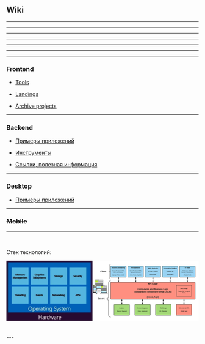 ## Wiki








---
---
---
---
---
---
---



### Frontend

- [Tools](./frontend/tools)

- [Landings](./frontend/ui/landings)

- [Archive projects](./frontend/projects-done)



---


### Backend

- [Примеры приложений](./backend)

- [Инструменты](./backend/tools)

- [Ссылки, полезная информация](./backend/links.md)


---



### Desktop

- [Примеры приложений](./desktop)


---


### ~~Mobile~~


---


<br />


Стек технологий:

![](./stack.png "stack")


<br />
---
<br />












